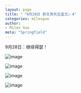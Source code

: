 ```yaml
---
layout: page
title: "『9月28日 郭文贵先生盖文』·4"
categories: milesguo
author:
- Miles Guo
meta: "Springfield"
---
```


9月28日：继续得瑟！ 

![image](../../../../image/milesguo/2020_09_28_Miles_Guo_Getter_4_1.jpeg)

![image](../../../../image/milesguo/2020_09_28_Miles_Guo_Getter_4_2.jpeg)

![image](../../../../image/milesguo/2020_09_28_Miles_Guo_Getter_4_3.jpeg)

![image](../../../../image/milesguo/2020_09_28_Miles_Guo_Getter_4_4.jpeg)
